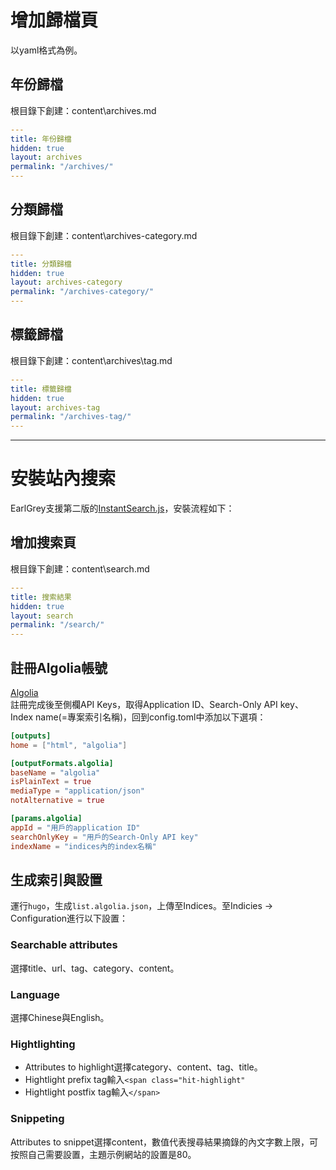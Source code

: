 # 增加歸檔頁

以yaml格式為例。

## 年份歸檔

根目錄下創建：content\archives.md

```yaml
---
title: 年份歸檔
hidden: true
layout: archives
permalink: "/archives/"
---
```

## 分類歸檔

根目錄下創建：content\archives-category.md

```yaml
---
title: 分類歸檔
hidden: true
layout: archives-category
permalink: "/archives-category/"
---
```

## 標籤歸檔

根目錄下創建：content\archives\tag.md

```yaml
---
title: 標籤歸檔
hidden: true
layout: archives-tag
permalink: "/archives-tag/"
---
```

----------------------------------

# 安裝站內搜索

EarlGrey支援第二版的[InstantSearch.js](https://community.algolia.com/instantsearch.js/)，安裝流程如下：

## 增加搜索頁

根目錄下創建：content\search.md

```yaml
---
title: 搜索結果
hidden: true
layout: search
permalink: "/search/"
---
```

## 註冊Algolia帳號

[Algolia](https://www.algolia.com/)  
註冊完成後至側欄API Keys，取得Application ID、Search-Only API key、Index name(=專案索引名稱)，回到config.toml中添加以下選項：

```toml
[outputs]
home = ["html", "algolia"]

[outputFormats.algolia]
baseName = "algolia"
isPlainText = true
mediaType = "application/json"
notAlternative = true

[params.algolia]
appId = "用戶的application ID"
searchOnlyKey = "用戶的Search-Only API key"
indexName = "indices內的index名稱"
```

## 生成索引與設置

運行`hugo`，生成`list.algolia.json`，上傳至Indices。至Indicies → Configuration進行以下設置：

### Searchable attributes

選擇title、url、tag、category、content。

### Language

選擇Chinese與English。

### Hightlighting

- Attributes to highlight選擇category、content、tag、title。
- Hightlight prefix tag輸入`<span class="hit-highlight"`
- Hightlight postfix tag輸入`</span>`

### Snippeting

Attributes to snippet選擇content，數值代表搜尋結果摘錄的內文字數上限，可按照自己需要設置，主題示例網站的設置是80。
